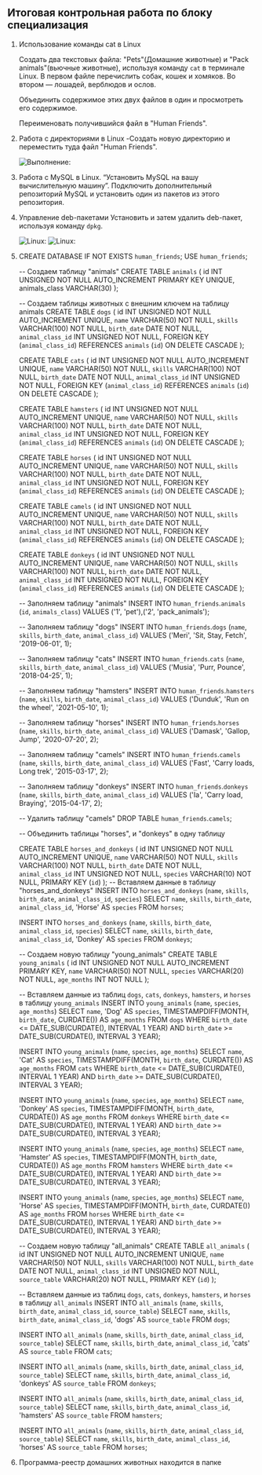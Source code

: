 ## Итоговая контрольная работа по блоку специализация

1. Использование команды cat в Linux

    Создать два текстовых файла: "Pets"(Домашние животные) и "Pack animals"(вьючные животные), используя команду `cat` в терминале Linux. В первом файле перечислить собак, кошек и хомяков. Во втором — лошадей, верблюдов и ослов.

    Объединить содержимое этих двух файлов в один и просмотреть его содержимое.

    Переименовать получившийся файл в "Human Friends".

2. Работа с директориями в Linux
   -Создать новую директорию и переместить туда файл "Human Friends".

    ![Выполнение:](/images/linuxwork.jpg)

3. Работа с MySQL в Linux. “Установить MySQL на вашу вычислительную машину”.
   Подключить дополнительный репозиторий MySQL и установить один из пакетов из этого репозитория.
4. Управление deb-пакетами
   Установить и затем удалить deb-пакет, используя команду `dpkg`.
 
    ![Linux:](/images/linux1.jpg)
    ![Linux:](/images/linux2.jpg)

5.    CREATE DATABASE IF NOT EXISTS `human_friends`;
      USE `human_friends`;

      -- Создаем таблицу "animals"
      CREATE TABLE `animals` (
      id INT UNSIGNED NOT NULL AUTO_INCREMENT PRIMARY KEY UNIQUE,
      animals_class VARCHAR(30)
      );

      -- Создаем таблицы животных с внешним ключем на таблицу animals
      CREATE TABLE `dogs` (
      id INT UNSIGNED NOT NULL AUTO_INCREMENT UNIQUE,
      `name` VARCHAR(50) NOT NULL,
      `skills` VARCHAR(100) NOT NULL,
      `birth_date` DATE NOT NULL,
      `animal_class_id` INT UNSIGNED NOT NULL,
      FOREIGN KEY (`animal_class_id`) REFERENCES `animals` (`id`) ON DELETE CASCADE
      );

      CREATE TABLE `cats` (
      id INT UNSIGNED NOT NULL AUTO_INCREMENT UNIQUE,
      `name` VARCHAR(50) NOT NULL,
      `skills` VARCHAR(100) NOT NULL,
      `birth_date` DATE NOT NULL,
      `animal_class_id` INT UNSIGNED NOT NULL,
      FOREIGN KEY (`animal_class_id`) REFERENCES `animals` (`id`) ON DELETE CASCADE
      );

      CREATE TABLE `hamsters` (
      id INT UNSIGNED NOT NULL AUTO_INCREMENT UNIQUE,
      `name` VARCHAR(50) NOT NULL,
      `skills` VARCHAR(100) NOT NULL,
      `birth_date` DATE NOT NULL,
      `animal_class_id` INT UNSIGNED NOT NULL,
      FOREIGN KEY (`animal_class_id`) REFERENCES `animals` (`id`) ON DELETE CASCADE
      );

      CREATE TABLE `horses` (
      id INT UNSIGNED NOT NULL AUTO_INCREMENT UNIQUE,
      `name` VARCHAR(50) NOT NULL,
      `skills` VARCHAR(100) NOT NULL,
      `birth_date` DATE NOT NULL,
      `animal_class_id` INT UNSIGNED NOT NULL,
      FOREIGN KEY (`animal_class_id`) REFERENCES `animals` (`id`) ON DELETE CASCADE
      );

      CREATE TABLE `camels` (
      id INT UNSIGNED NOT NULL AUTO_INCREMENT UNIQUE,
      `name` VARCHAR(50) NOT NULL,
      `skills` VARCHAR(100) NOT NULL,
      `birth_date` DATE NOT NULL,
      `animal_class_id` INT UNSIGNED NOT NULL,
      FOREIGN KEY (`animal_class_id`) REFERENCES `animals` (`id`) ON DELETE CASCADE
      );

      CREATE TABLE `donkeys` (
      id INT UNSIGNED NOT NULL AUTO_INCREMENT UNIQUE,
      `name` VARCHAR(50) NOT NULL,
      `skills` VARCHAR(100) NOT NULL,
      `birth_date` DATE NOT NULL,
      `animal_class_id` INT UNSIGNED NOT NULL,
      FOREIGN KEY (`animal_class_id`) REFERENCES `animals` (`id`) ON DELETE CASCADE
      );

      -- Заполняем таблицу "animals"
      INSERT INTO `human_friends`.`animals` (`id`, `animals_class`) VALUES ('1', 'pet'),('2', 'pack_animals');

      -- Заполняем таблицу "dogs"
      INSERT INTO `human_friends`.`dogs` (`name`, `skills`, `birth_date`, `animal_class_id`) VALUES
      ('Meri', 'Sit, Stay, Fetch', '2019-06-01', 1);

      -- Заполняем таблицу "cats"
      INSERT INTO `human_friends`.`cats` (`name`, `skills`, `birth_date`, `animal_class_id`) VALUES
      ('Musia', 'Purr, Pounce', '2018-04-25', 1);

      -- Заполняем таблицу "hamsters"
      INSERT INTO `human_friends`.`hamsters` (`name`, `skills`, `birth_date`, `animal_class_id`) VALUES
      ('Dunduk', 'Run on the wheel', '2021-05-10', 1);

      -- Заполняем таблицу "horses"
      INSERT INTO `human_friends`.`horses` (`name`, `skills`, `birth_date`, `animal_class_id`) VALUES
      ('Damask', 'Gallop, Jump', '2020-07-20', 2);

      -- Заполняем таблицу "camels"
      INSERT INTO `human_friends`.`camels` (`name`, `skills`, `birth_date`, `animal_class_id`) VALUES
      ('Fast', 'Carry loads, Long trek', '2015-03-17', 2);

      -- Заполняем таблицу "donkeys"
      INSERT INTO `human_friends`.`donkeys` (`name`, `skills`, `birth_date`, `animal_class_id`) VALUES
      ('Ia', 'Carry load, Braying', '2015-04-17', 2);

      -- Удалить таблицу "camels"
      DROP TABLE `human_friends`.`camels`;

      -- Объединить таблицы "horses", и "donkeys" в одну таблицу

      CREATE TABLE `horses_and_donkeys` (
      id INT UNSIGNED NOT NULL AUTO_INCREMENT UNIQUE,
      `name` VARCHAR(50) NOT NULL,
      `skills` VARCHAR(100) NOT NULL,
      `birth_date` DATE NOT NULL,
      `animal_class_id` INT UNSIGNED NOT NULL,
      `species` VARCHAR(10) NOT NULL,
      PRIMARY KEY (`id`)
      );
       -- Вставляем данные  в таблицу "horses_and_donkeys"
      INSERT INTO `horses_and_donkeys` (`name`, `skills`, `birth_date`, `animal_class_id`, `species`)
      SELECT `name`, `skills`, `birth_date`, `animal_class_id`, 'Horse' AS `species`
      FROM `horses`;

      INSERT INTO `horses_and_donkeys` (`name`, `skills`, `birth_date`, `animal_class_id`, `species`)
      SELECT `name`, `skills`, `birth_date`, `animal_class_id`, 'Donkey' AS `species`
      FROM `donkeys`;

      -- Создаем новую таблицу "young_animals"
      CREATE TABLE `young_animals` (
      id INT UNSIGNED NOT NULL AUTO_INCREMENT PRIMARY KEY,
     `name` VARCHAR(50) NOT NULL,
     `species` VARCHAR(20) NOT NULL,
     `age_months` INT NOT NULL
      );

      -- Вставляем данные из таблиц `dogs`, `cats`, `donkeys`, `hamsters`, и `horses` в таблицу `young_animals`
      INSERT INTO `young_animals` (`name`, `species`, `age_months`)
      SELECT `name`, 'Dog' AS `species`, TIMESTAMPDIFF(MONTH, `birth_date`, CURDATE()) AS `age_months`
      FROM `dogs`
      WHERE `birth_date` <= DATE_SUB(CURDATE(), INTERVAL 1 YEAR) AND `birth_date` >= DATE_SUB(CURDATE(), INTERVAL 3 YEAR);

      INSERT INTO `young_animals` (`name`, `species`, `age_months`)
      SELECT `name`, 'Cat' AS `species`, TIMESTAMPDIFF(MONTH, `birth_date`, CURDATE()) AS `age_months`
      FROM `cats`
      WHERE `birth_date` <= DATE_SUB(CURDATE(), INTERVAL 1 YEAR) AND `birth_date` >= DATE_SUB(CURDATE(), INTERVAL 3 YEAR);

      INSERT INTO `young_animals` (`name`, `species`, `age_months`)
      SELECT `name`, 'Donkey' AS `species`, TIMESTAMPDIFF(MONTH, `birth_date`, CURDATE()) AS `age_months`
      FROM `donkeys`
      WHERE `birth_date` <= DATE_SUB(CURDATE(), INTERVAL 1 YEAR) AND `birth_date` >= DATE_SUB(CURDATE(), INTERVAL 3 YEAR);

      INSERT INTO `young_animals` (`name`, `species`, `age_months`)
      SELECT `name`, 'Hamster' AS `species`, TIMESTAMPDIFF(MONTH, `birth_date`, CURDATE()) AS `age_months`
      FROM `hamsters`
      WHERE `birth_date` <= DATE_SUB(CURDATE(), INTERVAL 1 YEAR) AND `birth_date` >= DATE_SUB(CURDATE(), INTERVAL 3 YEAR);

      INSERT INTO `young_animals` (`name`, `species`, `age_months`)
      SELECT `name`, 'Horse' AS `species`, TIMESTAMPDIFF(MONTH, `birth_date`, CURDATE()) AS `age_months`
      FROM `horses`
      WHERE `birth_date` <= DATE_SUB(CURDATE(), INTERVAL 1 YEAR) AND `birth_date` >= DATE_SUB(CURDATE(), INTERVAL 3 YEAR);

      -- Создаем новую таблицу "all_animals"
      CREATE TABLE `all_animals` (
      id INT UNSIGNED NOT NULL AUTO_INCREMENT UNIQUE,
      `name` VARCHAR(50) NOT NULL,
      `skills` VARCHAR(100) NOT NULL,
      `birth_date` DATE NOT NULL,
      `animal_class_id` INT UNSIGNED NOT NULL,
      `source_table` VARCHAR(20) NOT NULL,
      PRIMARY KEY (`id`)
      );

      -- Вставляем данные из таблиц `dogs`, `cats`, `donkeys`, `hamsters`, и `horses` в таблицу `all_animals`
      INSERT INTO `all_animals` (`name`, `skills`, `birth_date`, `animal_class_id`, `source_table`)
      SELECT `name`, `skills`, `birth_date`, `animal_class_id`, 'dogs' AS `source_table`
      FROM `dogs`;

      INSERT INTO `all_animals` (`name`, `skills`, `birth_date`, `animal_class_id`, `source_table`)
      SELECT `name`, `skills`, `birth_date`, `animal_class_id`, 'cats' AS `source_table`
      FROM `cats`;

      INSERT INTO `all_animals` (`name`, `skills`, `birth_date`, `animal_class_id`, `source_table`)
      SELECT `name`, `skills`, `birth_date`, `animal_class_id`, 'donkeys' AS `source_table`
      FROM `donkeys`;

      INSERT INTO `all_animals` (`name`, `skills`, `birth_date`, `animal_class_id`, `source_table`)
      SELECT `name`, `skills`, `birth_date`, `animal_class_id`, 'hamsters' AS `source_table`
      FROM `hamsters`;

      INSERT INTO `all_animals` (`name`, `skills`, `birth_date`, `animal_class_id`, `source_table`)
      SELECT `name`, `skills`, `birth_date`, `animal_class_id`, 'horses' AS `source_table`
      FROM `horses`;


6. Программа-реестр домашних животных находится в папке [](/src)